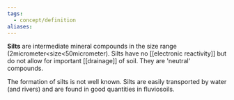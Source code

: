 ```yaml
---
tags:
  - concept/definition
aliases:
---
```

**Silts** are intermediate mineral compounds in the size range (2micrometer<size<50micrometer). Silts have no [[electronic reactivity]] but do not allow for important [[drainage]] of soil. They are 'neutral' compounds. 

The formation of silts is not well known. Silts are easily transported by water (and rivers) and are found in good quantities in fluviosoils.